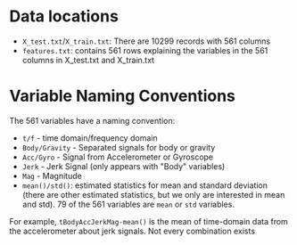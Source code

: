 # Data locations

* `X_test.txt`/`X_train.txt`: There are 10299 records with 561 columns
* `features.txt`: contains 561 rows explaining the variables in the 561 columns
in X_test.txt and X_train.txt

# Variable Naming Conventions
The 561 variables have a naming convention:

* `t/f` - time domain/frequency domain
* `Body/Gravity` - Separated signals for body or gravity
* `Acc/Gyro` - Signal from Accelerometer or Gyroscope
* `Jerk` - Jerk Signal (only appears with "Body" variables)
* `Mag` - Magnitude
* `mean()/std()`: estimated statistics for mean and standard deviation (there
are other estimated statistics, but we only are interested in mean and std).
79 of the 561 variables are `mean` or `std` variables.

For example, `tBodyAccJerkMag-mean()` is the mean of time-domain data from the 
accelerometer about jerk signals.  Not every combination exists

